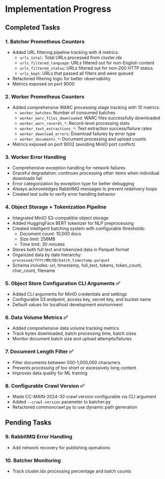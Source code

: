 # Implementation Progress

## Completed Tasks

### 1. Batcher Prometheus Counters
- Added URL filtering pipeline tracking with 4 metrics:
  - `urls_total`: Total URLs processed from cluster.idx
  - `urls_filtered_language`: URLs filtered out for non-English content
  - `urls_filtered_status`: URLs filtered out for non-200 HTTP status
  - `urls_kept`: URLs that passed all filters and were queued
- Refactored filtering logic for better observability
- Metrics exposed on port 9000

### 2. Worker Prometheus Counters  
- Added comprehensive WARC processing stage tracking with 10 metrics:
  - `worker_batches`: Number of consumed batches
  - `worker_warc_files_downloaded`: WARC files successfully downloaded
  - `worker_warc_records_*`: Record-level processing stats
  - `worker_text_extractions_*`: Text extraction success/failure rates
  - `worker_download_errors`: Download failures by error type
  - `worker_documents_*`: Document processing and upload counts
- Metrics exposed on port 9002 (avoiding MinIO port conflict)

### 3. Worker Error Handling
- Comprehensive exception handling for network failures
- Graceful degradation: continues processing other items when individual downloads fail
- Error categorization by exception type for better debugging
- Always acknowledges RabbitMQ messages to prevent redelivery loops
- Created test suite to verify error handling behavior

### 4. Object Storage + Tokenization Pipeline
- Integrated MinIO S3-compatible object storage
- Added HuggingFace BERT tokenizer for NLP preprocessing
- Created intelligent batching system with configurable thresholds:
  - Document count: 10,000 docs
  - Size limit: 256MB
  - Time limit: 30 minutes
- Stores both full text and tokenized data in Parquet format
- Organized data by date hierarchy: `processed/YYYY/MM/DD/batch_timestamp.parquet`
- Schema includes: url, timestamp, full_text, tokens, token_count, char_count, filename

### 5. Object Store Configuration CLI Arguments ✅
- Added CLI arguments for MinIO credentials and settings
- Configurable S3 endpoint, access key, secret key, and bucket name
- Default values for localhost development environment

### 6. Data Volume Metrics ✅
- Added comprehensive data volume tracking metrics
- Track bytes downloaded, batch processing time, batch sizes
- Monitor document batch size and upload attempts/failures

### 7. Document Length Filter ✅
- Filter documents between 500-1,000,000 characters
- Prevents processing of too short or excessively long content
- Improves data quality for ML training

### 8. Configurable Crawl Version ✅
- Made CC-MAIN-2024-30 crawl version configurable via CLI argument
- Added `--crawl-version` parameter to batcher.py
- Refactored commoncrawl.py to use dynamic path generation

## Pending Tasks

### 9. RabbitMQ Error Handling
- Add network recovery for publishing operations

### 10. Batcher Monitoring
- Track cluster.idx processing percentage and batch counts